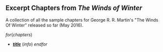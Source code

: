 ## Excerpt Chapters from _The Winds of Winter_

A collection of all the sample chapters for George R. R. Martin's "The
Winds Of Winter" released so far (May 2016).

$for(chapters)$
* [**$title$**]($url$) ($info$)
$endfor$

